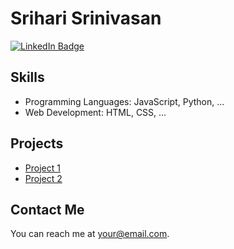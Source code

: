 # Srihari Srinivasan

<a href="[https://www.linkedin.com/in/your-username/](https://www.linkedin.com/in/srihari-srinivasan-58748b24b/)">
  <img src="https://platform.linkedin.com/badges/js/profile.js" alt="LinkedIn Badge" />
</a>

## Skills
- Programming Languages: JavaScript, Python, ...
- Web Development: HTML, CSS, ...

## Projects
- [Project 1](link_to_project_1)
- [Project 2](link_to_project_2)

## Contact Me
You can reach me at [your@email.com](mailto:your@email.com).

